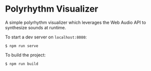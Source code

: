 # Polyrhythm Visualizer

A simple polyrhythm visualizer which leverages the Web Audio API to synthesize sounds at runtime.

To start a dev server on `localhost:8080`:

```
$ npm run serve
```

To build the project:

```
$ npm run build
```

